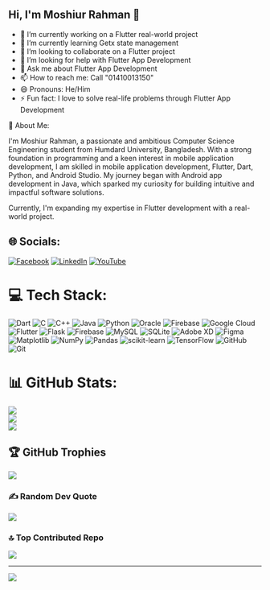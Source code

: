 ## Hi, I'm Moshiur Rahman 👋
- 🔭 I’m currently working on a Flutter real-world project
- 🌱 I’m currently learning Getx state management
- 👯 I’m looking to collaborate on a Flutter project
- 🤔 I’m looking for help with Flutter App Development
- 💬 Ask me about Flutter App Development
- 📫 How to reach me: Call "01410013150"
- 😄 Pronouns: He/Him
- ⚡ Fun fact: I love to solve real-life problems through Flutter App Development


🤖 About Me:

I'm Moshiur Rahman, a passionate and ambitious Computer Science Engineering student from Humdard University, Bangladesh. With a strong foundation in programming and a keen interest in mobile application development, I am skilled in mobile application development, Flutter, Dart, Python, and Android Studio. My journey began with Android app development in Java, which sparked my curiosity for building intuitive and impactful software solutions. 

Currently, I'm expanding my expertise in Flutter development with a real-world project.


## 🌐 Socials:
[![Facebook](https://img.shields.io/badge/Facebook-%231877F2.svg?logo=Facebook&logoColor=white)](https://facebook.com/moshiur.rahman.252841) [![LinkedIn](https://img.shields.io/badge/LinkedIn-%230077B5.svg?logo=linkedin&logoColor=white)](https://linkedin.com/in/codemahdi) [![YouTube](https://img.shields.io/badge/YouTube-%23FF0000.svg?logo=YouTube&logoColor=white)](https://youtube.com/@codeMAHDI) 

# 💻 Tech Stack:
![Dart](https://img.shields.io/badge/dart-%230175C2.svg?style=for-the-badge&logo=dart&logoColor=white) ![C](https://img.shields.io/badge/c-%2300599C.svg?style=for-the-badge&logo=c&logoColor=white) ![C++](https://img.shields.io/badge/c++-%2300599C.svg?style=for-the-badge&logo=c%2B%2B&logoColor=white) ![Java](https://img.shields.io/badge/java-%23ED8B00.svg?style=for-the-badge&logo=openjdk&logoColor=white) ![Python](https://img.shields.io/badge/python-3670A0?style=for-the-badge&logo=python&logoColor=ffdd54) ![Oracle](https://img.shields.io/badge/Oracle-F80000?style=for-the-badge&logo=oracle&logoColor=white) ![Firebase](https://img.shields.io/badge/firebase-%23039BE5.svg?style=for-the-badge&logo=firebase) ![Google Cloud](https://img.shields.io/badge/GoogleCloud-%234285F4.svg?style=for-the-badge&logo=google-cloud&logoColor=white) ![Flutter](https://img.shields.io/badge/Flutter-%2302569B.svg?style=for-the-badge&logo=Flutter&logoColor=white) ![Flask](https://img.shields.io/badge/flask-%23000.svg?style=for-the-badge&logo=flask&logoColor=white) ![Firebase](https://img.shields.io/badge/firebase-a08021?style=for-the-badge&logo=firebase&logoColor=ffcd34) ![MySQL](https://img.shields.io/badge/mysql-4479A1.svg?style=for-the-badge&logo=mysql&logoColor=white) ![SQLite](https://img.shields.io/badge/sqlite-%2307405e.svg?style=for-the-badge&logo=sqlite&logoColor=white) ![Adobe XD](https://img.shields.io/badge/Adobe%20XD-470137?style=for-the-badge&logo=Adobe%20XD&logoColor=#FF61F6) ![Figma](https://img.shields.io/badge/figma-%23F24E1E.svg?style=for-the-badge&logo=figma&logoColor=white) ![Matplotlib](https://img.shields.io/badge/Matplotlib-%23ffffff.svg?style=for-the-badge&logo=Matplotlib&logoColor=black) ![NumPy](https://img.shields.io/badge/numpy-%23013243.svg?style=for-the-badge&logo=numpy&logoColor=white) ![Pandas](https://img.shields.io/badge/pandas-%23150458.svg?style=for-the-badge&logo=pandas&logoColor=white) ![scikit-learn](https://img.shields.io/badge/scikit--learn-%23F7931E.svg?style=for-the-badge&logo=scikit-learn&logoColor=white) ![TensorFlow](https://img.shields.io/badge/TensorFlow-%23FF6F00.svg?style=for-the-badge&logo=TensorFlow&logoColor=white) ![GitHub](https://img.shields.io/badge/github-%23121011.svg?style=for-the-badge&logo=github&logoColor=white) ![Git](https://img.shields.io/badge/git-%23F05033.svg?style=for-the-badge&logo=git&logoColor=white)
# 📊 GitHub Stats:
![](https://github-readme-stats.vercel.app/api?username=codeMAHDI&theme=dark&hide_border=false&include_all_commits=true&count_private=false)<br/>
![](https://nirzak-streak-stats.vercel.app/?user=codeMAHDI&theme=dark&hide_border=false)<br/>
![](https://github-readme-stats.vercel.app/api/top-langs/?username=codeMAHDI&theme=dark&hide_border=false&include_all_commits=true&count_private=false&layout=compact)

## 🏆 GitHub Trophies
![](https://github-profile-trophy.vercel.app/?username=codeMAHDI&theme=gruvbox&no-frame=false&no-bg=false&margin-w=4)

### ✍️ Random Dev Quote
![](https://quotes-github-readme.vercel.app/api?type=horizontal&theme=radical)

### 🔝 Top Contributed Repo
![](https://github-contributor-stats.vercel.app/api?username=codeMAHDI&limit=5&theme=vision-friendly-dark&combine_all_yearly_contributions=true)

---
[![](https://visitcount.itsvg.in/api?id=codeMAHDI&icon=0&color=0)](https://visitcount.itsvg.in)

<!-- Proudly created with GPRM ( https://gprm.itsvg.in ) -->
